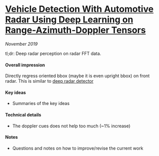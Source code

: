 # [Vehicle Detection With Automotive Radar Using Deep Learning on Range-Azimuth-Doppler Tensors](http://openaccess.thecvf.com/content_ICCVW_2019/papers/CVRSUAD/Major_Vehicle_Detection_With_Automotive_Radar_Using_Deep_Learning_on_Range-Azimuth-Doppler_ICCVW_2019_paper.pdf)

_November 2019_

tl;dr: Deep radar perception on radar FFT data.

#### Overall impression
Directly regress oriented bbox (maybe it is even upright bbox) on front radar. This is similar to [deep radar detector](deep_radar_detector.md)

#### Key ideas
- Summaries of the key ideas

#### Technical details
- The doppler cues does not help too much (~1% increase)

#### Notes
- Questions and notes on how to improve/revise the current work  

